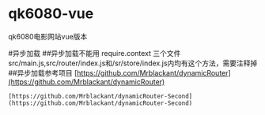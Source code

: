 # qk6080-vue
qk6080电影网站vue版本

#异步加载
##异步加载不能用 require.context
    三个文件 src/main.js,src/router/index.js和/sr/store/index.js内均有这个方法，需要注释掉
##异步加载参考项目
    [https://github.com/Mrblackant/dynamicRouter](https://github.com/Mrblackant/dynamicRouter)

    [https://github.com/Mrblackant/dynamicRouter-Second](https://github.com/Mrblackant/dynamicRouter-Second)